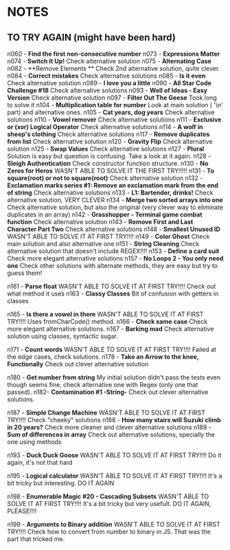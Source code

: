 # NOTES

## TO TRY AGAIN (might have been hard)

n060 - **Find the first non-consecutive number**
n073 - **Expressions Matter**
n074 - **Switch It Up!** Check alternative solution
n075 - **Alternating Case**
n082 - **Remove Elements ** Check 2nd alternative solution, quite clever.
n084 - **Correct mistakes** Check alternative solutions
n085 - **Is it even** Check alternative solution
n089 - **I love you a little**
n090 - **All Star Code Challenge #18** Check alternative solutions
n093 - **Well of Ideas - Easy Version** Check alternative solution
n097 - **Filter Out The Geese** Took long to solve it
n104 - **Multiplication table for number** Look at main solution ( '\n' part) and alternative ones.
n105 - **Cat years, dog years** Check alternative solutions
n110 - **Vowel remover** Check alternative solutions
n111 - **Exclusive or (xor) Logical Operator** Check alternative solutions
n114 - **A wolf in sheep's clothing** Check alternative solutions
n117 - **Remove duplicates from list** Check alternative solution
n120 - **Gravity Flip** Check alternative solution
n125 - **Swap Values** Check alternative solutions
n127 - **Plural** Solution is easy but question is confusing. Take a look at it again.
n128 - **Sleigh Authentication** Check constructor function structure.
n130 - **No Zeros for Heros** WASN'T ABLE TO SOLVE IT THE FIRST TRY!!!!!
n131 - **To square(root) or not to square(root)** Check alternative solution
n132 - **Exclamation marks series #1: Remove an exclamation mark from the end of string** Check alternative solutions
n133 - **L1: Bartender, drinks!** Check alternative solution, VERY CLEVER
n134 - **Merge two sorted arrays into one** Check alternative solution, but also the original (very clever way to eliminate duplicates in an array)
n142 - **Grasshopper - Terminal game combat function** Check alternative solution
n143 - **Remove First and Last Character Part Two** Check alternative solutions
n148 - **Smallest Unused ID** WASN'T ABLE TO SOLVE IT AT FIRST TRY!!!!
n149 - **Color Ghost** Check main solution and also alternative one
n151 - **String Cleaning** Check alternative solution that doesn't include REGEX!!!!
n153 - **Define a card suit** Check more elegant alternative solutions
n157 - **No Loops 2 - You only need one** Check other solutions with alternate methods, they are easy but try to guess them!

n161 - **Parse float** WASN'T ABLE TO SOLVE IT AT FIRST TRY!!!! Check out what method it uses
n163 - **Classy Classes** Bit of confusion with getters in classes

n165 - **Is there a vowel in there** WASN'T ABLE TO SOLVE IT AT FIRST TRY!!!! Uses fromCharCode() method.
n166 - **Check same case** Check more elegant alternative solutions.
n167 - **Barking mad** Check alternative solution using classes, syntactic sugar.

n171 - **Count words** WASN'T ABLE TO SOLVE IT AT FIRST TRY!!!! Failed at the edge cases, check solutions.
n178 - **Take an Arrow to the knee, Functionally** Check out clever alternative solution

n180 - **Get number from string** My initial solution didn't pass the tests even though seems fine, check alternative one with Regex (only one that passed).
n182- **Contamination #1 -String-** Check out clever alternative solutions.

n187 - **Simple Change Machine** WASN'T ABLE TO SOLVE IT AT FIRST TRY!!!! Check "cheeky" solutions
n188 - **How many stairs will Suzuki climb in 20 years?** Check more cleaner and clever alternative solutions
n189 - **Sum of differences in array** Check out alternative solutions, specially the one using methods

n193 - **Duck Duck Goose** WASN'T ABLE TO SOLVE IT AT FIRST TRY!!!! Do it again, it's not that hard

n195 - **Logical calculator** WASN'T ABLE TO SOLVE IT AT FIRST TRY!!!! It's a bit tricky but interesting. DO IT AGAIN

n198 - **Enumerable Magic #20 - Cascading Subsets** WASN'T ABLE TO SOLVE IT AT FIRST TRY!!!! It's a bit tricky but very usefult. DO IT AGAIN, PLEASE!!!!

n199 - **Arguments to Binary addition** WASN'T ABLE TO SOLVE IT AT FIRST TRY!!!! Check how to convert from number to binary in JS. That was the part that tricked me.

